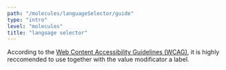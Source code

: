 ```yaml
---
path: "/molecules/languageSelector/guide"
type: "intro"
level: "molecules"
title: "language selector"
---
```


<div class="frontend-kit__notification a-notification -warning"><i class="a-icon ui-ic-alert-warning"></i><div class="a-notification__content">
According to the <a href="https://www.w3.org/WAI/standards-guidelines/wcag/" target="_self">Web Content Accessibility Guidelines (WCAG)</a>, it is highly reccomended to use together with the value modificator a label.
</div></div>
